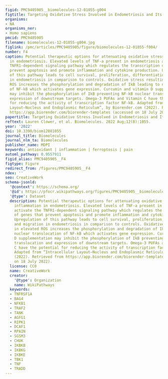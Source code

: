 ```yaml
---
figid: PMC9405905__biomolecules-12-01055-g004
figtitle: Targeting Oxidative Stress Involved in Endometriosis and Its Pain
organisms:
- NA
organisms_ner:
- Homo sapiens
pmcid: PMC9405905
filename: biomolecules-12-01055-g004.jpg
figlink: /pmc/articles/PMC9405905/figure/biomolecules-12-01055-f004/
number: F4
caption: Potential therapeutic options for attenuating oxidative stress and inflammation
  in endometriosis. Elevated levels of TNF-a present in endometriosis activate the
  TNFR1-dependent signaling pathway which regulates the transcription of genes that
  prevent apoptosis and promote inflammation and cytokine production. Upregulation
  of this pathway leads to cell survival, proliferation, differentiation, and migration
  in endometriosis in comparison to controls. Oxidative stress resulting in elevated
  ROS increases the phosphorylation and degradation of IkB leading to nuclear translocation
  of NF-kB which activates gene expression. Curcumin and vitamin D supplementation
  may inhibit the phosphorylation of IkB preventing NF-kB nuclear translocation and
  expression of downstream targets. Omega-3 PUFAs and Vitamin C have the potential
  for reducing the activity of transcription factor NF-kB. Adapted from “Intracellular
  Layout—Nucleus and Endoplasmic Reticulum”, by Biorender.com (2022). Retrieved from
  https://app.biorender.com/biorender-templates (accessed on 18 July 2022).
papertitle: Targeting Oxidative Stress Involved in Endometriosis and Its Pain.
reftext: Lauren Clower, et al. Biomolecules. 2022 Aug;12(8):1055.
year: '2022'
doi: 10.3390/biom12081055
journal_title: Biomolecules
journal_nlm_ta: Biomolecules
publisher_name: MDPI
keywords: antioxidant | inflammation | ferroptosis | pain
automl_pathway: 0.9557911
figid_alias: PMC9405905__F4
figtype: Figure
redirect_from: /figures/PMC9405905__F4
ndex: ''
seo: CreativeWork
schema-jsonld:
  '@context': https://schema.org/
  '@id': https://pfocr.wikipathways.org/figures/PMC9405905__biomolecules-12-01055-g004.html
  '@type': Dataset
  description: Potential therapeutic options for attenuating oxidative stress and
    inflammation in endometriosis. Elevated levels of TNF-a present in endometriosis
    activate the TNFR1-dependent signaling pathway which regulates the transcription
    of genes that prevent apoptosis and promote inflammation and cytokine production.
    Upregulation of this pathway leads to cell survival, proliferation, differentiation,
    and migration in endometriosis in comparison to controls. Oxidative stress resulting
    in elevated ROS increases the phosphorylation and degradation of IkB leading to
    nuclear translocation of NF-kB which activates gene expression. Curcumin and vitamin
    D supplementation may inhibit the phosphorylation of IkB preventing NF-kB nuclear
    translocation and expression of downstream targets. Omega-3 PUFAs and Vitamin
    C have the potential for reducing the activity of transcription factor NF-kB.
    Adapted from “Intracellular Layout—Nucleus and Endoplasmic Reticulum”, by Biorender.com
    (2022). Retrieved from https://app.biorender.com/biorender-templates (accessed
    on 18 July 2022).
  license: CC0
  name: CreativeWork
  creator:
    '@type': Organization
    name: WikiPathways
  keywords:
  - TNFRSF1A
  - BAG4
  - NFKB1
  - TRAF2
  - TANK
  - AGFG1
  - RIPK1
  - DCAF1
  - RPAIN
  - SGSM3
  - CHUK
  - IKBKB
  - IKBKG
  - IKBKE
  - TBK1
  - TNF
  - TRADD
---
```

